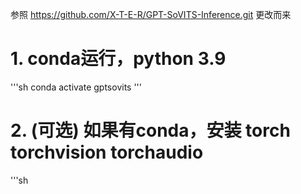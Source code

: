 参照 https://github.com/X-T-E-R/GPT-SoVITS-Inference.git 更改而来
# 1. conda运行，python 3.9
  '''sh
  conda activate gptsovits
  '''

# 2. (可选) 如果有conda，安装 torch torchvision torchaudio
  '''sh
  
